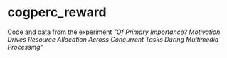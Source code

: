 # cogperc_reward

Code and data from the experiment *"Of Primary Importance? Motivation Drives Resource Allocation Across Concurrent Tasks During Multimedia Processing"*

